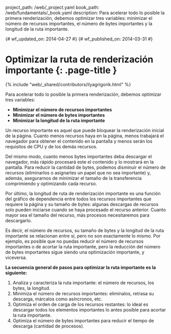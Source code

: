 project_path: /web/_project.yaml
book_path: /web/fundamentals/_book.yaml
description: Para acelerar todo lo posible la primera renderización, debemos optimizar tres variables: minimizar el número de recursos importantes, el número de bytes importantes y la longitud de la ruta importante.

{# wf_updated_on: 2014-04-27 #}
{# wf_published_on: 2014-03-31 #}

# Optimizar la ruta de renderización importante {: .page-title }

{% include "web/_shared/contributors/ilyagrigorik.html" %}




Para acelerar todo lo posible la primera renderización, debemos optimizar tres variables:

* **Minimizar el número de recursos importantes**
* **Minimizar el número de bytes importantes**
* **Minimizar la longitud de la ruta importante**

Un recurso importante es aquel que puede bloquear la renderización inicial de la página. Cuanto menos recursos haya en la página, menos trabajará el navegador para obtener el contenido en la pantalla y menos serán los requisitos de CPU y de los demás recursos.

Del mismo modo, cuanto menos bytes importantes deba descargar el navegador, más rápido procesará este el contenido y lo mostrará en la pantalla. Para reducir la cantidad de bytes, podemos disminuir el número de recursos (eliminarlos o asignarles un papel que no sea importante) y, además, asegurarnos de minimizar el tamaño de la transferencia comprimiendo y optimizando cada recurso.

Por último, la longitud de ruta de renderización importante es una función del gráfico de dependencia entre todos los recursos importantes que requiere la página y su tamaño de bytes: algunas descargas de recursos solo pueden iniciarse cuando se haya procesado el recurso anterior. Cuanto mayor sea el tamaño del recurso, más procesos necesitaremos para descargarlo.

Es decir, el número de recursos, su tamaño de bytes y la longitud de la ruta importante se relacionan entre sí, pero no son exactamente lo mismo. Por ejemplo, es posible que no puedas reducir el número de recursos importantes o de acortar la ruta importante, pero la reducción del número de bytes importantes sigue siendo una optimización importante, y viceversa.

**La secuencia general de pasos para optimizar la ruta importante es la siguiente:**

1. Analiza y caracteriza la ruta importante: el número de recursos, los bytes, la longitud.
2. Minimiza el número de recursos importantes: elimínalos, retrasa su descarga, márcalos como asíncronos, etc.
3. Optimiza el orden de carga de los recursos restantes: lo ideal es descargar todos los elementos importantes lo antes posible para acortar la ruta importante.
4. Optimiza el número de bytes importantes para reducir el tiempo de descarga (cantidad de procesos).



